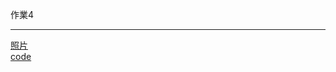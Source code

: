 作業4

------------

[照片]()   
[code](https://github.com/40957039o/README.md/blob/main/homework4/TextSentimentBot/index.js)
